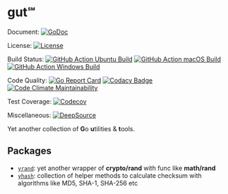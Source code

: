 # gut℠

Document:
[![GoDoc](https://godoc.org/github.com/an63/gut?status.svg)](https://godoc.org/github.com/an63/gut)

License:
[![License](https://img.shields.io/github/license/an63/gut)](https://github.com/an63/gut/blob/master/LICENSE)

Build Status:
[![GitHub Action Ubuntu Build](https://github.com/an63/gut/workflows/Ubuntu/badge.svg)](https://github.com/an63/gut/actions?workflow=Ubuntu)
[![GitHub Action macOS Build](https://github.com/an63/gut/workflows/macOS/badge.svg)](https://github.com/an63/gut/actions?workflow=macOS)
[![GitHub Action Windows Build](https://github.com/an63/gut/workflows/Windows/badge.svg)](https://github.com/an63/gut/actions?workflow=Windows)

Code Quality:
[![Go Report Card](https://goreportcard.com/badge/github.com/an63/gut)](https://goreportcard.com/report/github.com/an63/gut)
[![Codacy Badge](https://api.codacy.com/project/badge/Grade/f70fcc271c3e4785a3dfb87739a44cd0)](https://www.codacy.com/manual/an9an63/gut)
[![Code Climate Maintainability](https://api.codeclimate.com/v1/badges/c92481b34278a763bb88/maintainability)](https://codeclimate.com/github/an63/gut/maintainability)

Test Coverage:
[![Codecov](https://img.shields.io/codecov/c/gh/an63/gut)](https://codecov.io/gh/an63/gut)

Miscellaneous:
[![DeepSource](https://static.deepsource.io/deepsource-badge-light.svg)](https://deepsource.io/gh/an63/gut/?ref=repository-badge)

Yet another collection of **G**o **u**tilities & **t**ools.

## Packages

-   [`yrand`](https://godoc.org/github.com/an63/gut/yrand): yet another wrapper of **crypto/rand** with func like **math/rand**
-   [`yhash`](https://godoc.org/github.com/an63/gut/yhash): collection of helper methods to calculate checksum with algorithms like MD5, SHA-1, SHA-256 etc

